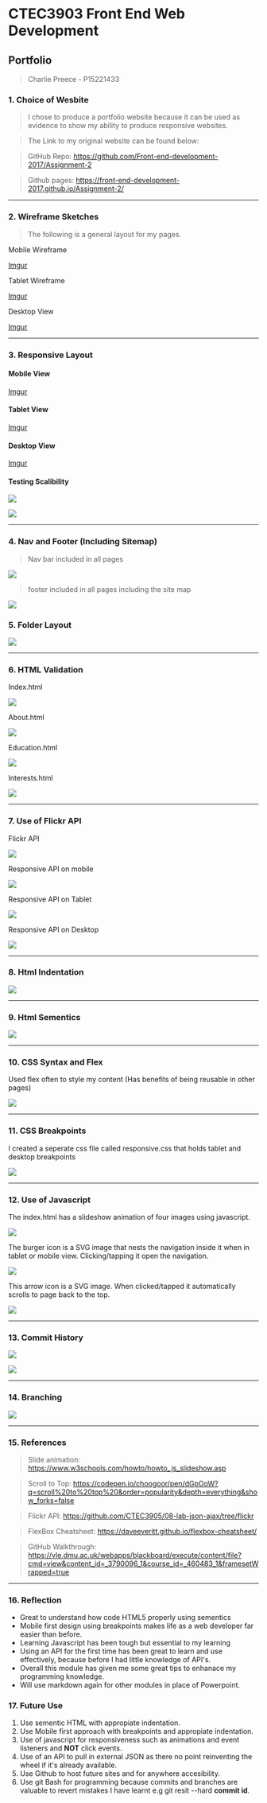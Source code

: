 # CTEC3903 Front End Web Development

## Portfolio 

> Charlie Preece - P15221433

### 1. Choice of Wesbite

  >  I chose to produce a portfolio website because it can be used as evidence to show my ability to produce responsive websites.

  > The Link to my original website can be found below:

   > GitHub Repo: https://github.com/Front-end-development-2017/Assignment-2

   > Github pages: https://front-end-development-2017.github.io/Assignment-2/

***

### 2. Wireframe Sketches

> The following is a general layout for my pages.

Mobile Wireframe

[Imgur](https://i.imgur.com/snJptSg.jpg)

Tablet Wireframe

[Imgur](https://i.imgur.com/hpMJSms.jpg)

Desktop View

[Imgur](https://i.imgur.com/de9Gfzt.jpg)

***

### 3. Responsive Layout 

#### Mobile View 

[Imgur](https://i.imgur.com/RRUZpve.png)

#### Tablet View 

[Imgur](https://i.imgur.com/K52GsHT.png)

#### Desktop View 

[Imgur](https://i.imgur.com/zmxrREf.png)

#### Testing Scalibility 

![](imgs\scale1.jpg)

![](imgs\scale2.jpg)

***

### 4. Nav and Footer (Including Sitemap)

> Nav bar included in all pages 

![](imgs\nav.png)

> footer included in all pages including the site map

![](imgs\footer.png)



### 5. Folder Layout

![](imgs/layout.png)

***

### 6. HTML Validation

Index.html 

![](imgs/indexValidation.png)

About.html 

![](imgs/aboutValidation.png)

Education.html

![](imgs/educationValidation.png)

Interests.html

![](imgs/interestsValidation.png)

***

### 7. Use of Flickr API

Flickr API 

![](imgs/api.png)

Responsive API on mobile

![](imgs/responsiveDesign.png)

Responsive API on Tablet

![](imgs/responsiveDesign1.png)

Responsive API on Desktop

![](imgs/responsiveDesign2.png)

***

### 8. Html Indentation

![](imgs/indentation.png)

***

### 9. Html Sementics

![](imgs/sementic.png)

***

### 10. CSS Syntax and Flex

Used flex often to style my content (Has benefits of being reusable in other pages)

![](imgs/flex.png)

***

### 11. CSS Breakpoints

I created a seperate css file called responsive.css that holds tablet and desktop breakpoints

![](imgs/breakpoints.png)

***

### 12. Use of Javascript

The index.html has a slideshow animation of four images using javascript.

![](imgs/slideshow.png)

The burger icon is a SVG image that nests the navigation inside it when in tablet or mobile view. Clicking/tapping it open the navigation.

![](imgs/burgerIcon.png)

This arrow icon is a SVG image. When clicked/tapped it automatically scrolls to page back to the top.

![](imgs/scroll.png)

***

### 13. Commit History

![](imgs/commitNo.png)

![](imgs/commits.png)

***

### 14. Branching 

 
![](imgs/branch.png)

***

### 15. References 

> Slide animation:
    https://www.w3schools.com/howto/howto_js_slideshow.asp

> Scroll to Top: 
    https://codepen.io/choogoor/pen/dGpOoW?q=scroll%20to%20top%20&order=popularity&depth=everything&show_forks=false

>Flickr API:
    https://github.com/CTEC3905/08-lab-json-ajax/tree/flickr

>FlexBox Cheatsheet:
    https://daveeveritt.github.io/flexbox-cheatsheet/

>GitHub Walkthrough: https://vle.dmu.ac.uk/webapps/blackboard/execute/content/file?cmd=view&content_id=_3790096_1&course_id=_460483_1&framesetWrapped=true

***

### 16. Reflection 

* Great to understand how code HTML5 properly using sementics
* Mobile first design using breakpoints makes life as a web developer far easier than before.
* Learning Javascript has been tough but essential to my learning 
* Using an API for the first time has been great to learn and use effectively, because before I had little knowledge of API's.
* Overall this module has given me some great tips to enhanace my programming knowledge. 
* Will use markdown again for other modules in place of Powerpoint.


### 17. Future Use

1. Use sementic HTML with appropiate indentation.
2. Use Mobile first approach with breakpoints and appropiate indentation.
3. Use of javascript for responsiveness such as animations and event listeners and **NOT** click events.
4. Use of an API to pull in external JSON as there no point reinventing the wheel if it's already available.
5. Use Github to host future sites and for anywhere accesibility.
6. Use git Bash for programming because commits and branches are valuable to revert mistakes I have learnt e.g git resit --hard **commit id**.